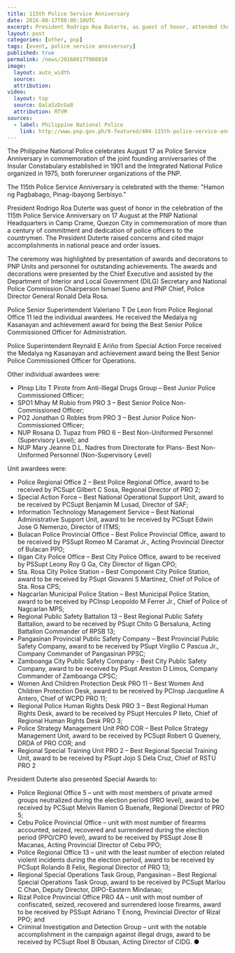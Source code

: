 ```yaml
---
title: 115th Police Service Anniversary
date: 2016-08-17T08:08:10UTC
excerpt: President Rodrigo Roa Duterte, as guest of honor, attended the 115th Police Service Anniversary on 17 August 2016 at the Philippine National Police National Headquarters in Camp Crame, Quezon City.
layout: post
categories: [other, pnp]
tags: [event, police service anniversary]
published: true
permalink: /news/20160817T080810
image:
  layout: auto_width
  source: 
  attribution: 
video:
  layout: top
  source: OalaSzDcGa8
  attribution: RTVM
sources:
  - label: Philippine National Police
    link: http://www.pnp.gov.ph/9-featured/404-115th-police-service-anniverssary
---
```


The Philippine National Police celebrates August 17 as Police Service Anniversary in commemoration of the joint founding anniversaries of the Insular Constabulary established in 1901 and the Integrated National Police organized in 1975, both forerunner organizations of the PNP.

The 115th Police Service Anniversary is celebrated with the theme: "Hamon ng Pagbabago, Pinag-ibayong Serbisyo."

President Rodrigo Roa Duterte was guest of honor in the celebration of the 115th Police Service Anniversary on 17 August at the PNP National Headquarters in Camp Crame, Quezon City in commemoration of more than a century of commitment and dedication of police officers to the countrymen.
The President Duterte raised concerns and cited major accomplishments in national peace and order issues.

The ceremony was highlighted by presentation of awards and decoratons to PNP Units and personnel for outstanding achievements.
The awards and decorations were presented by the Chief Executive and assisted by the Department of Interior and Local Government (DILG) Secretary and National Police Commission Chairperson Ismael Sueno and PNP Chief, Police Director General Ronald Dela Rosa.

Police Senior Superintendent Valeriano T De Leon from Police Regional Office 11 led the individual awardees.
He received the Medalya ng Kasanayan and achievement award for being the Best Senior Police Commissioned Officer for Administration.

Police Superintendent Reynald E Ariño from Special Action Force received the Medalya ng Kasanayan and achievement award being the Best Senior Police Commissioned Officer for Operations.

Other individual awardees were:

* PInsp Lito T Pirote from Anti-Illegal Drugs Group – Best Junior Police Commissioned Officer;
* SPO1 Mhay M Rubio from PRO 3 – Best Senior Police Non-Commissioned Officer;
* PO2 Jonathan G Robles from PRO 3 – Best Junior Police Non-Commissioned Officer;
* NUP Rosana D. Tupaz from PRO 6 – Best Non-Uniformed Personnel (Supervisory Level); and
* NUP Mary Jeanne D.L. Nadres from Directorate for Plans- Best Non-Uniformed Personnel (Non-Supervisory Level)

Unit awardees were:

* Police Regional Office 2 – Best Police Regional Office, award to be received by PCSupt Gilbert C Sosa, Regional Director of PRO 2;
* Special Action Force – Best National Operational Support Unit, award to be received by PCSupt Benjamin M Lusad, Director of SAF;
* Information Technology Management Service – Best National Administrative Support Unit, award to be received by PCSupt Edwin Jose G Nemenzo, Director of ITMS;
* Bulacan Police Provincial Office - Best Police Provincial Office, award to be received by PSSupt Romeo M Caramat Jr., Acting Provincial Director of Bulacan PPO;
* Iligan City Police Office – Best City Police Office, award to be received by PSSupt Leony Roy G Ga, City Director of Iligan CPO;
* Sta. Rosa City Police Station – Best Component City Police Station, award to be received by PSupt Giovanni S Martinez, Chief of Police of Sta. Rosa CPS;
* Nagcarlan Municipal Police Station – Best Municipal Police Station, award to be received by PCInsp Leopoldo M Ferrer Jr., Chief of Police of Nagcarlan MPS;
* Regional Public Safety Battalion 13 – Best Regional Public Safety Battalion, award to be received by PSupt Chito G Bersaluna, Acting Battalion Commander of RPSB 13;
* Pangasinan Provincial Public Safety Company – Best Provincial Public Safety Company, award to be received by PSupt Virgilio C Pascua Jr., Company Commander of Pangasinan PPSC;
* Zamboanga City Public Safety Company - Best City Public Safety Company, award to be received by PSupt Areston D Limos, Company Commander of Zamboanga CPSC;
* Women And Children Protection Desk PRO 11 – Best Women And Children Protection Desk, award to be received by PCInsp Jacqueline A Antero, Chief of WCPD PRO 11;
* Regional Police Human Rights Desk PRO 3 – Best Regional Human Rights Desk, award to be received by PSupt Hercules P Ileto, Chief of Regional Human Rights Desk PRO 3;
* Police Strategy Management Unit PRO COR – Best Police Strategy Management Unit, award to be received by PCSupt Robert G Quenery, DRDA of PRO COR; and
* Regional Special Training Unit PRO 2 – Best Regional Special Training Unit, award to be received by PSupt Jojo S Dela Cruz, Chief of RSTU PRO 2

President Duterte also presented Special Awards to:

* Police Regional Office 5 – unit with most members of private armed groups neutralized during the election period (PRO level), award to be received by PCSupt Melvin Ramon G Buenafe, Regional Director of PRO 5;
* Cebu Police Provincial Office – unit with most number of firearms accounted, seized, recovered and surrendered during the election period (PPO/CPO level), award to be received by PSSupt Jose B Macanas, Acting Provincial Director of Cebu PPO;
* Police Regional Office 13 – unit with the least number of election related violent incidents during the election period, award to be received by PCSupt Rolando B Felix, Regional Director of PRO 13;
* Regional Special Operations Task Group, Pangasinan – Best Regional Special Operations Task Group, award to be received by PCSupt Marlou C Chan, Deputy Director, DIPO-Eastern Mindanao;
* Rizal Police Provincial Office PRO 4A – unit with most number of confiscated, seized, recovered and surrendered loose firearms, award to be received by PSSupt Adriano T Enong, Provincial Director of Rizal PPO; and
* Criminal Investigation and Detection Group – unit with the notable accomplishment in the campaign against illegal drugs, award to be received by PCSupt Roel B Obusan, Acting Director of CIDG.
&#x25cf;
